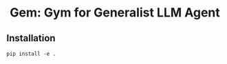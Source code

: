 <div align="center">

# Gem: Gym for Generalist LLM Agent

</div>

## Installation

```console
pip install -e .
```
